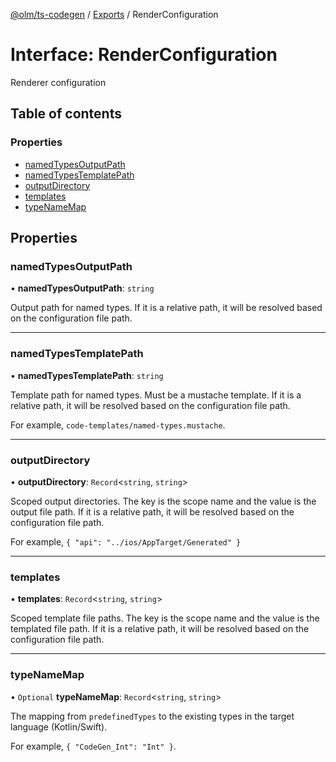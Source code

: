 [@olm/ts-codegen](../README.md) / [Exports](../modules.md) / RenderConfiguration

# Interface: RenderConfiguration

Renderer configuration

## Table of contents

### Properties

- [namedTypesOutputPath](RenderConfiguration.md#namedtypesoutputpath)
- [namedTypesTemplatePath](RenderConfiguration.md#namedtypestemplatepath)
- [outputDirectory](RenderConfiguration.md#outputdirectory)
- [templates](RenderConfiguration.md#templates)
- [typeNameMap](RenderConfiguration.md#typenamemap)

## Properties

### namedTypesOutputPath

• **namedTypesOutputPath**: `string`

Output path for named types.
If it is a relative path, it will be resolved based on the configuration file path.

___

### namedTypesTemplatePath

• **namedTypesTemplatePath**: `string`

Template path for named types. Must be a mustache template.
If it is a relative path, it will be resolved based on the configuration file path.

For example, `code-templates/named-types.mustache`.

___

### outputDirectory

• **outputDirectory**: `Record`<`string`, `string`\>

Scoped output directories. The key is the scope name and the value is the output file path.
If it is a relative path, it will be resolved based on the configuration file path.

For example, `{ "api": "../ios/AppTarget/Generated" }`

___

### templates

• **templates**: `Record`<`string`, `string`\>

Scoped template file paths. The key is the scope name and the value is the templated file path.
If it is a relative path, it will be resolved based on the configuration file path.

___

### typeNameMap

• `Optional` **typeNameMap**: `Record`<`string`, `string`\>

The mapping from `predefinedTypes` to the existing types in the target language (Kotlin/Swift).

For example, `{ "CodeGen_Int": "Int" }`.
